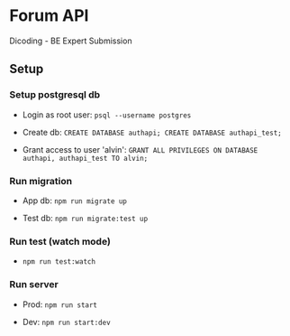 # Forum API

Dicoding - BE Expert Submission

## Setup

### Setup postgresql db

- Login as root user: ```psql --username postgres```

- Create db: ```CREATE DATABASE authapi; CREATE DATABASE authapi_test;```

- Grant access to user 'alvin': ```GRANT ALL PRIVILEGES ON DATABASE authapi, authapi_test TO alvin;```

### Run migration

- App db: ```npm run migrate up```

- Test db: ```npm run migrate:test up```

### Run test (watch mode)

- ```npm run test:watch```

### Run server

- Prod: ```npm run start```

- Dev: ```npm run start:dev```
